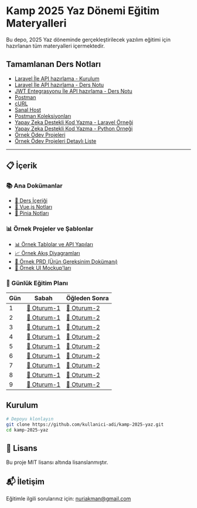 # Kamp 2025 Yaz Dönemi Eğitim Materyalleri

Bu depo, 2025 Yaz döneminde gerçekleştirilecek yazılım eğitimi için hazırlanan tüm materyalleri içermektedir.

## Tamamlanan Ders Notları

- [Laravel İle API hazırlama - Kurulum](./laravel-API-notlar/KURULUM.md)
- [Laravel İle API hazırlama - Ders Notu](./laravel-API-notlar/DERS-NOTU.md)
- [JWT Entegrasyonu İle API hazırlama - Ders Notu](./laravel-API-notlar/DERS-NOTU-JWT.md)
- [Postman](./laravel-API-notlar/POSTMAN.md)
- [cURL](./laravel-API-notlar/CURL.md)
- [Sanal Host](./laravel-API-notlar/apache-virtual-host.md)
- [Postman Koleksiyonları](./laravel-API-notlar/collection-aciklamalar.md)
- [Yapay Zeka Destekli Kod Yazma - Laravel Örneği](./ai-destekli-kod-ornegi/laravel/ai-basit-api.md)
- [Yapay Zeka Destekli Kod Yazma - Python Örneği](./ai-destekli-kod-ornegi/py/ai-kullanim-ornegi.md)
- [Örnek Ödev Projeleri](./ORNEK-PROJELER/README.md)
- [Örnek Ödev Projeleri Detaylı Liste](./ORNEK-PROJELER/PROJE-OZETI.md)

---

## 📋 İçerik

### 📚 Ana Dokümanlar

- [📝 Ders İçeriği](./ders-icerigi.md)
- [💚 Vue.js Notları](./vuejs/README.md)
- [🍍 Pinia Notları](./pinia/README.md)

### 📊 Örnek Projeler ve Şablonlar

- [📊 Örnek Tablolar ve API Yapıları](ornek-tablolar-api.md)
- [📈 Örnek Akış Diyagramları](ornek-akis-diagramlari.md)
- [📑 Örnek PRD (Ürün Gereksinim Dokümanı)](ornek-prd.md)
- [🎨 Örnek UI Mockup'ları](ornek-ui-mockup.md)

### 📅 Günlük Eğitim Planı

| Gün | Sabah                             | Öğleden Sonra                             |
| --- | --------------------------------- | ----------------------------------------- |
| 1   | [🌅 Oturum-1](plan/gun1-sabah.md) | [🌇 Oturum-2](plan/gun1-ogleden-sonra.md) |
| 2   | [🌅 Oturum-1](plan/gun2-sabah.md) | [🌇 Oturum-2](plan/gun2-ogleden-sonra.md) |
| 3   | [🌅 Oturum-1](plan/gun3-sabah.md) | [🌇 Oturum-2](plan/gun3-ogleden-sonra.md) |
| 4   | [🌅 Oturum-1](plan/gun4-sabah.md) | [🌇 Oturum-2](plan/gun4-ogleden-sonra.md) |
| 5   | [🌅 Oturum-1](plan/gun5-sabah.md) | [🌇 Oturum-2](plan/gun5-ogleden-sonra.md) |
| 6   | [🌅 Oturum-1](plan/gun6-sabah.md) | [🌇 Oturum-2](plan/gun6-ogleden-sonra.md) |
| 7   | [🌅 Oturum-1](plan/gun7-sabah.md) | [🌇 Oturum-2](plan/gun7-ogleden-sonra.md) |
| 8   | [🌅 Oturum-1](plan/gun8-sabah.md) | [🌇 Oturum-2](plan/gun8-ogleden-sonra.md) |
| 9   | [🌅 Oturum-1](plan/gun9-sabah.md) | [🌇 Oturum-2](plan/gun9-ogleden-sonra.md) |

## Kurulum

```bash
# Depoyu klonlayın
git clone https://github.com/kullanici-adi/kamp-2025-yaz.git
cd kamp-2025-yaz
```

## 📄 Lisans

Bu proje MIT lisansı altında lisanslanmıştır.

## 📬 İletişim

Eğitimle ilgili sorularınız için: [nuriakman@gmail.com](mailto:nuriakman@gmail.com)

